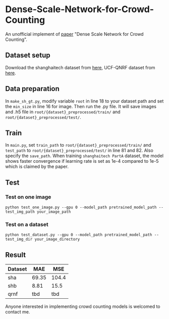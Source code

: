 # Dense-Scale-Network-for-Crowd-Counting

An unofficial implement of [paper](https://arxiv.org/abs/1906.09707) "Dense Scale Network for Crowd Counting".

## Dataset setup

Download the shanghaitech dataset from [here](https://pan.baidu.com/s/1nuAYslz), UCF-QNRF dataset from [here](https://www.crcv.ucf.edu/data/ucf-qnrf/).

## Data preparation

In `make_sh_gt.py`, modify variable `root` in line 18 to your dataset path and set the `min_size` in line 16 for image. Then run the .py file. It will save images and .h5 file in `root/{dataset}_preprocessed/train/` and `root/{dataset}_preprocessed/test/`.

## Train

In `main.py`, set `train_path` to `root/{dataset}_preprocessed/train/` and `test_path` to `root/{dataset}_preprocessed/test/` in line 81 and 82. Also specify the `save_path`.
When training `shanghaitech PartA` dataset, the model shows faster convergence if learning rate  is set as 1e-4 compared to 1e-5 which is claimed by the paper.

## Test

### Test on one image

```(python)
python test_one_image.py --gpu 0 --model_path pretrained_model_path --test_img_path your_image_path
```

### Test on a dataset

```(python)
python test_dataset.py --gpu 0 --model_path pretrained_model_path --test_img_dir your_image_directory
```

## Result

Dataset|MAE|MSE
-|-|-
sha|69.35|104.4
shb|8.81|15.5
qrnf|tbd|tbd

Anyone interested in implementing crowd counting models is welcomed to contact me.
